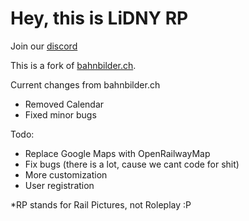 # Hey, this is LiDNY RP 

Join our [discord](https://ldn.to/discord)

This is a fork of [bahnbilder.ch](https://github.com/davidgubler/bahnbilder.ch).

Current changes from bahnbilder.ch

- Removed Calendar
- Fixed minor bugs

Todo:

- Replace Google Maps with OpenRailwayMap
- Fix bugs (there is a lot, cause we cant code for shit)
- More customization
- User registration

*RP stands for Rail Pictures, not Roleplay :P
